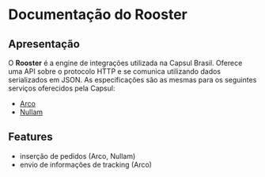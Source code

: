 # Documentação do Rooster

## Apresentação

O **Rooster** é a engine de integrações utilizada na Capsul Brasil. Oferece uma API sobre o protocolo HTTP e se comunica utilizando dados serializados em JSON. As especificações são as mesmas para os seguintes serviços oferecidos pela Capsul:

- [Arco]()
- [Nullam]()

## Features

- inserção de pedidos (Arco, Nullam)
- envio de informações de tracking (Arco)
